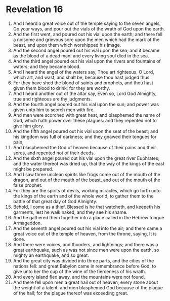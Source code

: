 ﻿# Revelation 16
1. And I heard a great voice out of the temple saying to the seven angels, Go your ways, and pour out the vials of the wrath of God upon the earth. 
2. And the first went, and poured out his vial upon the earth; and there fell a noisome and grievous sore upon the men which had the mark of the beast, and upon them which worshipped his image. 
3. And the second angel poured out his vial upon the sea; and it became as the blood of a dead man: and every living soul died in the sea. 
4. And the third angel poured out his vial upon the rivers and fountains of waters; and they became blood. 
5. And I heard the angel of the waters say, Thou art righteous, O Lord, which art, and wast, and shalt be, because thou hast judged thus. 
6. For they have shed the blood of saints and prophets, and thou hast given them blood to drink; for they are worthy. 
7. And I heard another out of the altar say, Even so, Lord God Almighty, true and righteous are thy judgments. 
8. And the fourth angel poured out his vial upon the sun; and power was given unto him to scorch men with fire. 
9. And men were scorched with great heat, and blasphemed the name of God, which hath power over these plagues: and they repented not to give him glory. 
10. And the fifth angel poured out his vial upon the seat of the beast; and his kingdom was full of darkness; and they gnawed their tongues for pain, 
11. And blasphemed the God of heaven because of their pains and their sores, and repented not of their deeds. 
12. And the sixth angel poured out his vial upon the great river Euphrates; and the water thereof was dried up, that the way of the kings of the east might be prepared. 
13. And I saw three unclean spirits like frogs come out of the mouth of the dragon, and out of the mouth of the beast, and out of the mouth of the false prophet. 
14. For they are the spirits of devils, working miracles, which go forth unto the kings of the earth and of the whole world, to gather them to the battle of that great day of God Almighty. 
15. Behold, I come as a thief. Blessed is he that watcheth, and keepeth his garments, lest he walk naked, and they see his shame. 
16. And he gathered them together into a place called in the Hebrew tongue Armageddon. 
17. And the seventh angel poured out his vial into the air; and there came a great voice out of the temple of heaven, from the throne, saying, It is done. 
18. And there were voices, and thunders, and lightnings; and there was a great earthquake, such as was not since men were upon the earth, so mighty an earthquake, and so great. 
19. And the great city was divided into three parts, and the cities of the nations fell: and great Babylon came in remembrance before God, to give unto her the cup of the wine of the fierceness of his wrath. 
20. And every island fled away, and the mountains were not found. 
21. And there fell upon men a great hail out of heaven, every stone about the weight of a talent: and men blasphemed God because of the plague of the hail; for the plague thereof was exceeding great. 
